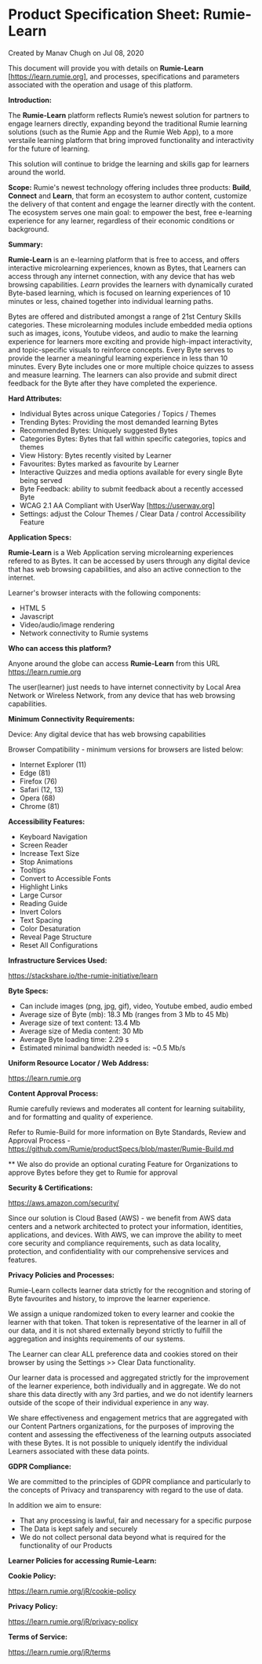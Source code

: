 
Product Specification Sheet: Rumie-Learn
=================================================================

Created by Manav Chugh on Jul 08, 2020

This document will provide you with details on **Rumie-Learn** [https://learn.rumie.org], and processes, specifications and parameters associated with the operation and usage of this platform. 

**Introduction:** 

The **Rumie-Learn** platform reflects Rumie’s newest solution for partners to engage learners directly, expanding beyond the traditional Rumie learning solutions (such as the Rumie App and the Rumie Web App), to a more verstaile learning platform that bring improved functionality and interactivity for the future of learning.

This solution will continue to bridge the learning and skills gap for learners around the world. 

**Scope:**
Rumie's newest technology offering includes three products: **Build**, **Connect** and **Learn**, that form an ecosystem to author content, customize the delivery of that content and engage the learner directly with the content. The ecosystem serves one main goal: to empower the best, free e-learning experience for any learner, regardless of their economic conditions or background.


**Summary:**

**Rumie-Learn** is an e-learning platform that is free to access, and offers interactive microlearning experiences, known as Bytes, that Learners can access through any internet connection, with any device that has web browsing capabilities. *Learn* provides the learners with dynamically curated Byte-based learning, which is focused on learning experiences of 10 minutes or less, chained together into individual learning paths.

Bytes are offered and distributed amongst a range of 21st Century Skills categories. These microlearning modules include embedded media options such as images, icons, Youtube videos, and audio to make the learning experience for learners more exciting and provide high-impact interactivity, and topic-specific visuals to reinforce concepts. Every Byte serves to provide the learner a meaningful learning experience in less than 10 minutes. Every Byte includes one or more multiple choice quizzes to assess and measure learning. The learners can also provide and submit direct feedback for the Byte after they have completed the experience.

  
**Hard Attributes:**

  * Individual Bytes across unique Categories / Topics / Themes
  * Trending Bytes: Providing the most demanded learning Bytes
  * Recommended Bytes: Uniquely suggested Bytes
  * Categories Bytes: Bytes that fall within specific categories, topics and themes   
  * View History: Bytes recently visited by Learner
  * Favourites: Bytes marked as favourite by Learner
  * Interactive Quizzes and media options available for every single Byte being served
  * Byte Feedback: ability to submit feedback about a recently accessed Byte
  * WCAG 2.1 AA Compliant with UserWay [https://userway.org] 
  * Settings: adjust the Colour Themes / Clear Data / control Accessibility Feature


**Application Specs:**

**Rumie-Learn** is a Web Application serving microlearning experiences refered to as Bytes. It can be accessed by users through any digital device that has web browsing capabilities, and also an active connection to the internet.

Learner's browser interacts with the following components:
 * HTML 5
 * Javascript
 * Video/audio/image rendering
 * Network connectivity to Rumie systems

 
**Who can access this platform?**

Anyone around the globe can access **Rumie-Learn** from this URL https://learn.rumie.org

The user(learner) just needs to have internet connectivity by Local Area Network or Wireless Network, from any device that has web browsing capabilities.

**Minimum Connectivity Requirements:**

Device:
Any digital device that has web browsing capabilities

Browser Compatibility - minimum versions for browsers are listed below:

 * Internet Explorer (11)
 * Edge (81)
 * Firefox (76)
 * Safari (12, 13)
 * Opera (68)
 * Chrome (81)

**Accessibility Features:**
 * Keyboard Navigation
 * Screen Reader
 * Increase Text Size
 * Stop Animations
 * Tooltips
 * Convert to Accessible Fonts
 * Highlight Links
 * Large Cursor
 * Reading Guide
 * Invert Colors
 * Text Spacing
 * Color Desaturation
 * Reveal Page Structure
 * Reset All Configurations
 

**Infrastructure Services Used:**

https://stackshare.io/the-rumie-initiative/learn

**Byte Specs:**

 * Can include images (png, jpg, gif), video, Youtube embed, audio embed
 * Average size of Byte (mb): 18.3 Mb (ranges from 3 Mb to 45 Mb)
 * Average size of text content: 13.4 Mb
 * Average size of Media content: 30 Mb
 * Average Byte loading time: 2.29 s
 * Estimated minimal bandwidth needed is: ~0.5 Mb/s

**Uniform Resource Locator / Web Address:**

https://learn.rumie.org

**Content Approval Process:**

Rumie carefully reviews and moderates all content for learning suitability, and for formatting and quality of experience.

Refer to Rumie-Build for more information on Byte Standards, Review and Approval Process - https://github.com/Rumie/productSpecs/blob/master/Rumie-Build.md

** We also do provide an optional curating Feature for Organizations to approve Bytes before they get to Rumie for approval

**Security & Certifications:**

https://aws.amazon.com/security/

Since our solution is Cloud Based (AWS) - we benefit from AWS data centers and a network architected to protect your information, identities, applications, and devices. With AWS, we can improve the ability to meet core security and compliance requirements, such as data locality, protection, and confidentiality with our comprehensive services and features.

**Privacy Policies and Processes:**

Rumie-Learn collects learner data strictly for the recognition and storing of Byte favourites and history, to improve the learner experience.

We assign a unique randomized token to every learner and cookie the learner with that token. That token is representative of the learner in all of our data, and it is not shared externally beyond strictly to fulfill the aggregation and insights requirements of our systems.

The Learner can clear ALL preference data and cookies stored on their browser by using the Settings >> Clear Data functionality.

Our learner data is processed and aggregated strictly for the improvement of the learner experience, both individually and in aggregate. We do not share this data directly with any 3rd parties, and we do not identify learners outside of the scope of their individual experience in any way.

We share effectiveness and engagement metrics that are aggregated with our Content Partners organizations, for the purposes of improving the content and assessing the effectiveness of the learning outputs associated with these Bytes. It is not possible to uniquely identify the individual Learners associated with these data points. 

**GDPR Compliance:**

We are committed to the principles of GDPR compliance and particularly to the concepts of Privacy and transparency with regard to the use of data. 

In addition we aim to ensure:

 * That any processing is lawful, fair and necessary for a specific purpose
 * The Data is kept safely and securely
 * We do not collect personal data beyond what is required for the functionality of our Products


**Learner Policies for accessing Rumie-Learn:**

**Cookie Policy:**

https://learn.rumie.org/jR/cookie-policy

**Privacy Policy:**

https://learn.rumie.org/jR/privacy-policy

**Terms of Service:**

https://learn.rumie.org/jR/terms

